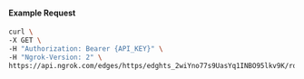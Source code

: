 <!-- Code generated for API Clients. DO NOT EDIT. -->

#### Example Request

```bash
curl \
-X GET \
-H "Authorization: Bearer {API_KEY}" \
-H "Ngrok-Version: 2" \
https://api.ngrok.com/edges/https/edghts_2wiYno77s9UasYq1INBO95lkv9K/routes/edghtsrt_2wiYnl3SZxaEHIPNBVGm8JBGfq0/compression
```
